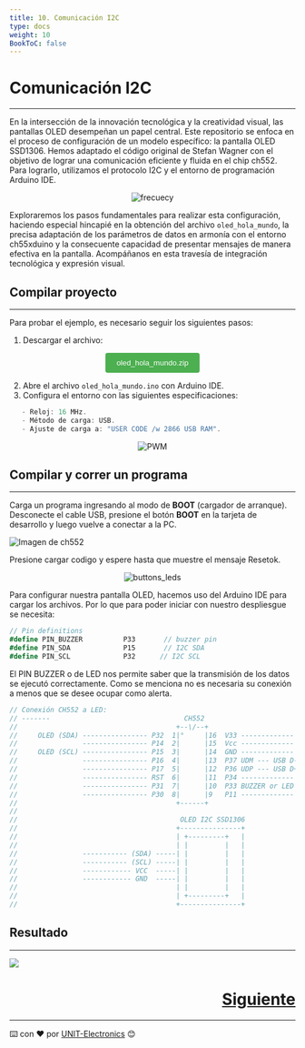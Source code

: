 ```yaml
---
title: 10. Comunicación I2C
type: docs
weight: 10
BookToC: false
---
```


# Comunicación I2C
---
En la intersección de la innovación tecnológica y la creatividad visual, las pantallas OLED desempeñan un papel central. Este repositorio se enfoca en el proceso de configuración de un modelo específico: la pantalla OLED SSD1306. Hemos adaptado el código original de Stefan Wagner con el objetivo de lograr una comunicación eficiente y fluida en el chip ch552. Para lograrlo, utilizamos el protocolo I2C y el entorno de programación Arduino IDE.



<p align="center">
    <img src="/docs/10-Comunicacion_I2C/images/oled.png" alt="frecuecy">
</p>

Exploraremos los pasos fundamentales para realizar esta configuración, haciendo especial hincapié en la obtención del archivo `oled_hola_mundo`, la precisa adaptación de los parámetros de datos en armonía con el entorno ch55xduino y la consecuente capacidad de presentar mensajes de manera efectiva en la pantalla. Acompáñanos en esta travesía de integración tecnológica y expresión visual.



## Compilar proyecto
---
Para probar el ejemplo, es necesario seguir los siguientes pasos:

1. Descargar el archivo:

<div style="text-align: center;">
    <a href="/docs/9-Controlador_pwm/code/oled_hola_mundo.zip" download="oled_hola_mundo.zip">
        <button style="background-color: #4CAF50; color: white; padding: 10px 20px; border: none; border-radius: 4px; cursor: pointer;">
           oled_hola_mundo.zip
        </button>
    </a>
</div>

2. Abre el archivo `oled_hola_mundo.ino` con Arduino IDE.
3. Configura el entorno con las siguientes especificaciones:
```c
   - Reloj: 16 MHz.
   - Método de carga: USB.
   - Ajuste de carga a: "USER CODE /w 2866 USB RAM".

```
<div style="text-align: center;">
  <img src="/docs/9-Controlador_pwm/images/pwm1.png" alt="PWM" />
</div>

## Compilar y correr un programa
---

Carga un programa ingresando al modo de <strong>BOOT</strong> (cargador de arranque). Desconecte el cable USB, presione el botón <strong>BOOT</strong> en la tarjeta de desarrollo y luego vuelve a conectar a la PC.

<img src="/docs/3-Compilador_mcs51/images/pc_ch.png" alt="Imagen de ch552">

Presione cargar codigo y espere hasta que muestre el mensaje Resetok.
<p align="center">
    <img src="/docs/3-Compilador_mcs51/images/ruin.png" alt="buttons_leds">
</p>





Para configurar nuestra pantalla OLED, hacemos uso del Arduino IDE para cargar los archivos. Por lo que para poder iniciar con nuestro despliesgue se necesita:





```c#
// Pin definitions
#define PIN_BUZZER          P33       // buzzer pin
#define PIN_SDA             P15       // I2C SDA
#define PIN_SCL             P32      // I2C SCL
```


El PIN BUZZER o de LED nos permite saber que la transmisión de los datos se ejecutó correctamente. Como se menciona no es necesaria su conexión a menos que se desee ocupar como alerta.

 


```js
// Conexión CH552 a LED:
// -------                                 CH552
//                                       +--\/--+
//     OLED (SDA) ---------------- P32  1|°     |16  V33 -------------
//                ---------------- P14  2|      |15  Vcc -------------
//     OLED (SCL) ---------------- P15  3|      |14  GND -------------
//                ---------------- P16  4|      |13  P37 UDM --- USB D-
//                ---------------- P17  5|      |12  P36 UDP --- USB D+
//                ---------------- RST  6|      |11  P34 -------------
//                ---------------- P31  7|      |10  P33 BUZZER or LED
//                ---------------- P30  8|      |9   P11 -------------
//                                       +------+
//                                          
//                                        OLED I2C SSD1306
//                                       +---------------+
//                                       | +---------+   |
//                                       | |         |   |
//                ----------- (SDA) -----| |         |   |
//                ----------- (SCL) -----| |         |   |
//                ------------ VCC  -----| |         |   |
//                ------------ GND  -----| |         |   |
//                                       | |         |   |
//                                       | +---------+   |
//                                       +---------------+
```



## Resultado
---

![](/docs/10-Comunicacion_I2C/images/oled2.png)


<div style="text-align: right">
    <h1><a href="/docs/11-comunicacion_neopixels/">Siguiente</a></h>
</div>



---
⌨️ con ❤️ por [UNIT-Electronics](https://github.com/UNIT-Electronics) 😊
